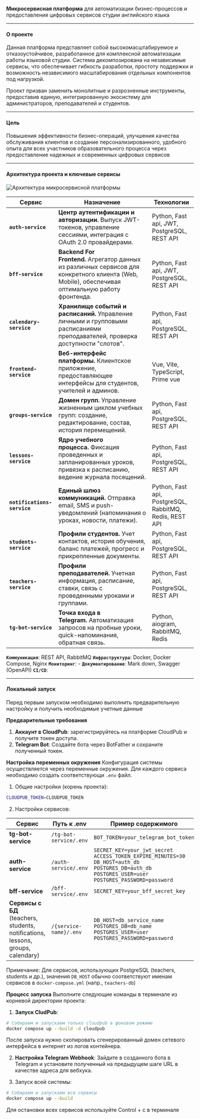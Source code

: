**Микросервисная платформа** для автоматизации бизнес-процессов и предоставления цифровых сервисов студии английского языка

---
#### О проекте
Данная платформа представляет собой высокомасштабируемое и отказоустойчивое, разработанное для комплексной автоматизации работы языковой студии. Система декомпозирована на независимые сервисы, что обеспечивает гибкость разработки, простоту поддержки и возможность независимого масштабирования отдельных компонентов под нагрузкой.

Проект призван заменить монолитные и разрозненные инструменты, предоставив единую, интегрированную экосистему для администраторов, преподавателей и студентов.

---
#### Цель
Повышения эффективности бизнес-операций, улучшения качества обслуживания клиентов и создание персонализированного, удобного опыта для всех участников образовательного процесса через предоставление надежных и современных цифровых сервисов

---
#### Архитектура проекта и ключевые сервисы

![Архитектура микросервисной платформы](docs/images/TgBot.png)

| Сервис                      | Назначение                                                                                                                                        | Технологии                                              |
| --------------------------- | ------------------------------------------------------------------------------------------------------------------------------------------------- | ------------------------------------------------------- |
| **`auth-service`**          | **Центр аутентификации и авторизации.** Выпуск JWT-токенов, управление сессиями, интеграция с OAuth 2.0 провайдерами.                             | Python, Fast api, JWT, PostgreSQL, REST API             |
| **`bff-service`**           | **Backend For Frontend.** Агрегатор данных из различных сервисов для конкретного клиента (Web, Mobile), обеспечивая оптимальную работу фронтенда. | Python, Fast api, JWT, PostgreSQL, REST API             |
| **`calendary-service`**     | **Хранилище событий и расписаний.** Управление личными и групповыми расписаниями преподавателей, проверка доступности "слотов".                   | Python, Fast api, PostgreSQL, REST API                  |
| **`frontend-service`**      | **Веб-интерфейс платформы.** Клиентское приложение, предоставляющее интерфейсы для студентов, учителей и админов.                                 | Vue, Vite, TypeScript, Prime vue                        |
| **`groups-service`**        | **Домен групп.** Управление жизненным циклом учебных групп: создание, редактирование, состав, история перемещений.                                | Python, Fast api, PostgreSQL, REST API                  |
| **`lessons-service`**       | **Ядро учебного процесса.** Фиксация проведенных и запланированных уроков, привязка к расписанию, ведение журнала посещений.                      | Python, Fast api, PostgreSQL, REST API                  |
| **`notifications-service`** | **Единый шлюз коммуникаций.** Отправка email, SMS и push-уведомлений (напоминания о уроках, новости, платежи).                                    | Python, Fast api, PostgreSQL, RabbitMQ, Redis, REST API |
| **`students-service`**      | **Профили студентов.** Учет контактов, история обучения, баланс платежей, прогресс и прикрепленные документы.                                     | Python, Fast api, PostgreSQL, REST API                  |
| **`teachers-service`**      | **Профили преподавателей.** Учетная информация, расписание, ставки, связь с проведенными уроками и группами.                                      | Python, Fast api, PostgreSQL, REST API                  |
| **`tg-bot-service`**        | **Точка входа в Telegram.** Автоматизация запросов на пробные уроки, quick-напоминания, обратная связь.                                           | Python, aiogram, RabbitMQ, Redis                        |
**`Коммуникация`**: REST API, RabbitMQ
**`Инфраструктура`**: Docker, Docker Compose, Nginx
**`Мониторинг`**: -
**`Документирование`**: Mark down, Swagger (OpenAPI)
**`CI/CD`**:

---
#### Локальный запуск
Перед первым запуском необходимо выполнить предварительную настройку и получить необходимые учетные данные

**Предварительные требования**
1. **Аккаунт в CloudPub**: зарегистрируйтесь на платформе CloudPub и получите токен доступа.
2. **Telegram Bot**: Создайте бота через BotFather и сохраните полученный токен.

**Настройка переменных окружения**
Конфигурация системы осуществляется через переменные окружения. Для каждого сервиса необходимо создать соответствующи `.env` файл.

1. Общие настройки (корень проекта):
```bash
CLOUDPUB_TOKEN=CLOUDPUB_TOKEN
```

2. Настройки сервисов:

|Сервис|Путь к .env|Пример содержимого|
|---|---|---|
|**tg-bot-service**|`/tg-bot-service/.env`|`BOT_TOKEN=your_telegram_bot_token`|
|**auth-service**|`/auth-service/.env`|`SECRET_KEY=your_jwt_secret`  <br>`ACCESS_TOKEN_EXPIRE_MINUTES=30`  <br>`DB_HOST=auth_db`  <br>`POSTGRES_DB=auth_db`  <br>`POSTGRES_USER=user`  <br>`POSTGRES_PASSWORD=password`|
|**bff-service**|`/bff-service/.env`|`SECRET_KEY=your_bff_secret_key`|
|**Сервисы с БД**  <br>(teachers, students,  <br>notifications, lessons,  <br>groups, calendary)|`/{service-name}/.env`|`DB_HOST=db_service_name`  <br>`POSTGRES_DB=db_name`  <br>`POSTGRES_USER=user`  <br>`POSTGRES_PASSWORD=password`|
Примечание: Для сервисов, использующих PostgreSQL (teachers, students и др.), значения `DB_HOST` обычно соответствуют именам сервисов в `docker-compose.yml` (напр., `teachers-db`)

**Процесс запуска**
Выполните следующие команды в терминале из корневой директории проекта:

1.  **Запуск CludPub**:
```bash
# Собираем и запускаем только cloudpub в фоновом режиме
docker compose up --build -d cloudpub
```
После запуска нужно скопировать сгенерированный домен сетевого интерфейса в интернет из логов контейнера.

2. **Настройка Telegram Webhook**:
Зайдите в созданного бота в Telegram и установите полученный на предыдущем шаге URL в качестве адреса для вебхука.

3. Запуск всей системы:
```bash
# Собираем и запускаем все сервисы
docker compose up --build
```

Для остановки всех сервисов используйте Control + c в терминале


